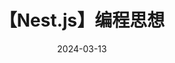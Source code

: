 ---
post: true
title: 【Nest.js】编程思想
date: 2024-03-13
sidebar: true
tags:
 - nodejs
 - nestjs
categories:
 - Nest.js

cover: 'https://oss.bytespace.site/uPic/nestjs.webp'

---